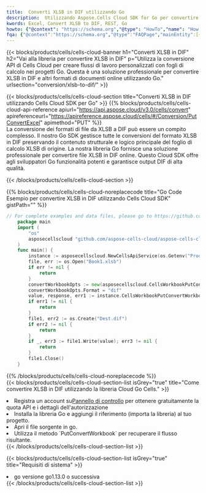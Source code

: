```yaml
---
title:  Converti XLSB in DIF utilizzando Go
description:  Utilizzando Aspose.Cells Cloud SDK for Go per convertire un file in formato XLSB in un file in formato DIF.
kwords: Excel, Convert XLSB to DIF, REST, Go
howto: {"@context": "https://schema.org","@type": "HowTo","name": "How to convert XLSB to DIF using the Cells Cloud Go library.","description": "How to convert XLSB to DIF using the Cells Cloud Go library.","image": {"@type": "ImageObject"},"url": "/go/conversion/xlsb-to-dif/","step": [{ "@type": "HowToStep","name": "How to convert XLSB to DIF using the Cells Cloud Go library. step 1", "image": {"@type": "ImageObject",},"url": "/go/conversion/xlsb-to-dif/","text": "Register an account at <a href='https://dashboard.aspose.cloud/'>Dashboard</a> to get free API quota & authorization details",},{ "@type": "HowToStep","name": "How to convert XLSB to DIF using the Cells Cloud Go library. step 1", "image": {"@type": "ImageObject",},"url": "/go/conversion/xlsb-to-dif/","text": "Install Go library and add the reference (import the library) to your project.",},{ "@type": "HowToStep","name": "How to convert XLSB to DIF using the Cells Cloud Go library. step 1", "image": {"@type": "ImageObject",},"url": "/go/conversion/xlsb-to-dif/","text": "Open the source file in go.",},{ "@type": "HowToStep","name": "How to convert XLSB to DIF using the Cells Cloud Go library. step 1", "image": {"@type": "ImageObject",},"url": "/go/conversion/xlsb-to-dif/","text": "Use the `PutConvertWorkbook` method to retrieve the resulting stream.",}, ],"supply": {"@type": "HowToSupply","name": "document"},"tool": [{"@type": "HowToTool","name": "Goland, Visual Studio Code, Eclipse"},{"@type": "HowToTool","name": "Aspose Cells"}],"totalTime": "PT6M"}
fqa: {"@context":"https://schema.org","@type":"FAQPage","mainEntity":[{"@type":"Question","name":"Why convert file formats in C# using REST API?","acceptedAnswer":{"@type":"Answer","text":"Documents are encoded in many ways, and some files may be incompatible with the software you use. To open and read such files, just convert them to appropriate file formats.<br/><ol><li>Install .NET SDK and add the reference (import the library) to your project.</li><li>Open the source file in C# using REST API.</li><li>Call the PutConvertWorkbookRequest() method, passing an output filename with required extension.</li><li>Get the result of conversion as a separate file.</li></ol>"}},{"@type":"Question","name":"What file formats can I convert with your C# library?","acceptedAnswer":{"@type":"Answer","text":"We support a variety of file formats for conversion using .NET library, including XLSX, Excel, xls , PDF, CSV, HTML, Markdown, XML, PNG, JPG, TIFF, Json, TXT and many more."}},{"@type":"Question","name":"What is the maximum allowed file size for conversion using this .NET library?","acceptedAnswer":{"@type":"Answer","text":"There are no file size limits for format conversions using .NET library."}}]}
---
```

{{< blocks/products/cells/cells-cloud-banner h1="Converti XLSB in DIF" h2="Vai alla libreria per convertire XLSB in DIF" p="Utilizza la conversione API di Cells Cloud per creare flussi di lavoro personalizzati con fogli di calcolo nei progetti Go. Questa è una soluzione professionale per convertire XLSB in DIF e altri formati di documenti online utilizzando Go." urlsection="conversion/xlsb-to-dif/" >}}

{{< blocks/products/cells/cells-cloud-section title="Converti XLSB in DIF utilizzando Cells Cloud SDK per Go" >}}
{{% blocks/products/cells/cells-cloud-api-reference apiurl="https://api.aspose.cloud/v3.0/cells/convert" apireferenceurl="https://apireference.aspose.cloud/cells/#/Conversion/PutConvertExcel" apimethod="PUT" %}}
<br/>
La conversione dei formati di file da XLSB a DIF può essere un compito complesso. Il nostro Go SDK gestisce tutte le conversioni del formato XLSB in DIF preservando il contenuto strutturale e logico principale del foglio di calcolo XLSB di origine. La nostra libreria Go fornisce una soluzione professionale per convertire file XLSB in DIF online. Questo Cloud SDK offre agli sviluppatori Go funzionalità potenti e garantisce output DIF di alta qualità.

{{< /blocks/products/cells/cells-cloud-section >}}

{{% blocks/products/cells/cells-cloud-noreplacecode title="Go Code Esempio per convertire XLSB in DIF utilizzando Cells Cloud SDK" gistPath="" %}}
 
```go
// For complete examples and data files, please go to https://github.com/aspose-cells-cloud/aspose-cells-cloud-go/
    package main
    import (
	    "os"
	    asposecellscloud "github.com/aspose-cells-cloud/aspose-cells-cloud-go/v22"
    )
    func main() {
	    instance := asposecellscloud.NewCellsApiService(os.Getenv("ProductClientId"), os.Getenv("ProductClientSecret"))
	    file, err := os.Open("Book1.xlsb")
	    if err != nil {
		    return
	    }
	    convertWorkbookOpts := new(asposecellscloud.CellsWorkbookPutConvertWorkbookOpts)
	    convertWorkbookOpts.Format = "dif"
	    value, response, err1 := instance.CellsWorkbookPutConvertWorkbook(file, convertWorkbookOpts)
	    if err1 != nil {
		    return
	    }
	    file1, err2 := os.Create("Dest.dif")
	    if err2 != nil {
		    return
	    }
	    if _, err3 := file1.Write(value); err3 != nil {
		    return
	    }
	    file1.Close()
    }
```
 
{{% /blocks/products/cells/cells-cloud-noreplacecode %}}
<br/>
{{< blocks/products/cells/cells-cloud-section-list isGrey="true" title="Come convertire XLSB in DIF utilizzando la libreria Cloud Go Cells." >}}
<li> Registra un account su<a href="https://dashboard.aspose.cloud/">Pannello di controllo</a> per ottenere gratuitamente la quota API e i dettagli dell'autorizzazione</li>
<li>Installa la libreria Go e aggiungi il riferimento (importa la libreria) al tuo progetto.</li>
<li>Apri il file sorgente in go.</li>
<li>Utilizza il metodo `PutConvertWorkbook` per recuperare il flusso risultante.</li>
{{< /blocks/products/cells/cells-cloud-section-list >}}

{{< blocks/products/cells/cells-cloud-section-list isGrey="true" title="Requisiti di sistema" >}}
<li>go versione go1.13.0 o successiva</li>
{{< /blocks/products/cells/cells-cloud-section-list >}}
